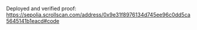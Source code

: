 Deployed and verified proof:
https://sepolia.scrollscan.com/address/0x9e31f8976134d745ee96c0dd5ca5645141b1eacd#code
